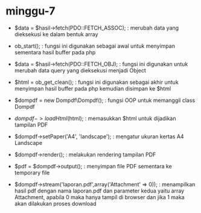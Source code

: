 
# minggu-7
* $data = $hasil->fetch(PDO::FETCH_ASSOC); : merubah data yang
  dieksekusi ke dalam bentuk array

* ob_start(); : fungsi ini digunakan sebagai awal untuk menyimpan
  sementara hasil buffer pada php

* $data = $hasil->fetch(PDO::FETCH_OBJ); : fungsi ini digunakan untuk
  merubah data query yang dieksekusi menjadi Object

* $html = ob_get_clean(); : fungsi ini digunakan sebagai akhir untuk
  menyimpan hasil buffer pada php kemudian disimpan ke $html

* $dompdf = new Dompdf\Dompdf(); : fungsi OOP untuk memanggil class
  Dompdf

* $dompdf->loadHtml($html); : memasukkan $html untuk dijadikan
  tampilan PDF

* $dompdf->setPaper('A4', 'landscape'); : mengatur ukuran kertas A4
Landscape

* $dompdf->render(); : melakukan rendering tampilan PDF
* $pdf = $dompdf->output(); : menyimpan file PDF sementara ke temporary
  file
* $dompdf->stream('laporan.pdf',array('Attachment' => 0)); : menampilkan
  hasil pdf dengan nama laporan.pdf dan parameter kedua yaitu array
  Attachment, apabila 0 maka hanya tampil di browser dan jika 1 maka
  akan dilakukan proses download


